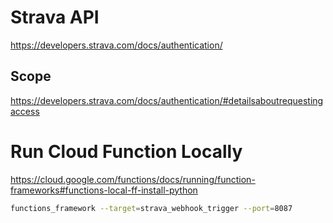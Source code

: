 # Strava API

https://developers.strava.com/docs/authentication/

## Scope

https://developers.strava.com/docs/authentication/#detailsaboutrequestingaccess

# Run Cloud Function Locally
https://cloud.google.com/functions/docs/running/function-frameworks#functions-local-ff-install-python

```zsh
functions_framework --target=strava_webhook_trigger --port=8087
```